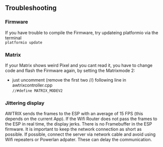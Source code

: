 ## **Troubleshooting**

### Firmware
If you have trouble to compile the Firmware, try updateing platformio via the terminal  
```platformio update```  

### Matrix
If your Matrix shows weird Pixel and you cant read it, you have to change code and flash the Firmware again, by setting the Matrixmode 2:
- just uncomment (remove the first two //) following line in awtrixcontroller.cpp   
```//#define MATRIX_MODEV2```

### Jittering display
 
AWTRIX sends the frames to the ESP with an average of 15 FPS (this depends on the current App).
If the Wifi Router does not pass the frames to the ESP in real time, the display jerks. There is no Framebuffer in the ESP firmware.
It is important to keep the network connection as short as possible. If possible, connect the server via network cable and avoid using Wifi repeaters or Powerlan adpater. These can delay the communication.

